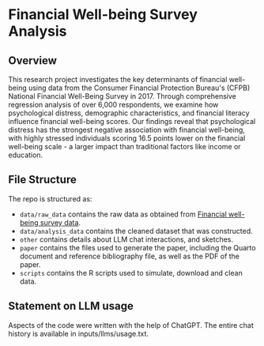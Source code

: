 # Financial Well-being Survey Analysis


## Overview

This research project investigates the key determinants of financial well-being using data from the Consumer Financial Protection Bureau's (CFPB) National Financial Well-Being Survey in 2017. Through comprehensive regression analysis of over 6,000 respondents, we examine how psychological distress, demographic characteristics, and financial literacy influence financial well-being scores. Our findings reveal that psychological distress has the strongest negative association with financial well-being, with highly stressed individuals scoring 16.5 points lower on the financial well-being scale - a larger impact than traditional factors like income or education. 

## File Structure

The repo is structured as:

-   `data/raw_data` contains the raw data as obtained from [Financial well-being survey data](https://www.consumerfinance.gov/data-research/financial-well-being-survey-data/).
-   `data/analysis_data` contains the cleaned dataset that was constructed.
-   `other` contains details about LLM chat interactions, and sketches.
-   `paper` contains the files used to generate the paper, including the Quarto document and reference bibliography file, as well as the PDF of the paper. 
-   `scripts` contains the R scripts used to simulate, download and clean data.


## Statement on LLM usage

Aspects of the code were written with the help of ChatGPT. The entire chat history is available in inputs/llms/usage.txt.
